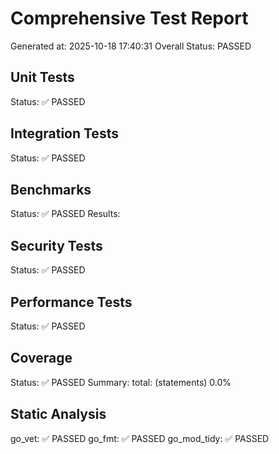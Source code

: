 # Comprehensive Test Report
Generated at: 2025-10-18 17:40:31
Overall Status: PASSED

## Unit Tests
Status: ✅ PASSED

## Integration Tests
Status: ✅ PASSED

## Benchmarks
Status: ✅ PASSED
Results:

## Security Tests
Status: ✅ PASSED

## Performance Tests
Status: ✅ PASSED

## Coverage
Status: ✅ PASSED
Summary:
  total:	(statements)	0.0%

## Static Analysis
  go_vet: ✅ PASSED
  go_fmt: ✅ PASSED
  go_mod_tidy: ✅ PASSED
